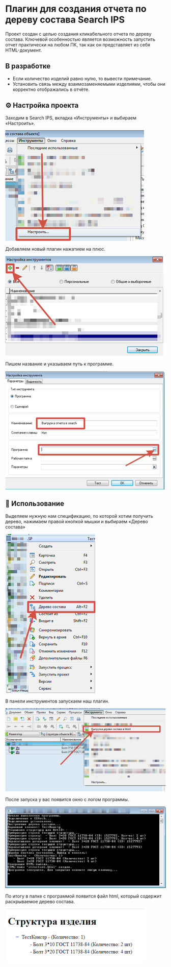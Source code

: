 # Плагин для создания отчета по дереву состава Search IPS
Проект создан с целью создания кликабельного отчета по дереву состава. Ключевой особенностью является возможность запустить отчет практически на любом ПК, так как он представляет из себя HTML-документ. 

## В разработке
- Если количество изделий равно нулю, то вывести примечание.
- Установить связь между взаимозаменяемыми изделиями, чтобы они корректно отображались в отчёте.

## ⚙️ Настройка проекта
<p>Заходим в Search IPS, вкладка «Инструменты» и выбираем «Настроить».</p>
<img src="https://github.com/Cimer17/FTsearch/blob/master/SearchcREATE/srv/install/1.png" alt="настройка шаг 1">
<p>Добавляем новый плагин нажатием на плюс.</p>
<img src="https://github.com/Cimer17/FTsearch/blob/master/SearchcREATE/srv/install/2.png" alt="настройка шаг 2">
<p>Пишем название и указываем путь к программе.</p>
<img src="https://github.com/Cimer17/FTsearch/blob/master/SearchcREATE/srv/install/3.png" alt="настройка шаг 3">

## 🚀 Использование
<p>Выделяем нужную нам спецификацию, по которой хотим получить дерево, нажимаем правой кнопкой мышки и выбираем «Дерево состава»</p>
<img src="https://github.com/Cimer17/FTsearch/blob/master/SearchcREATE/srv/run/1.png" alt="использование шаг 1">
<p>В панели инструментов запускаем наш плагин.</p>
<img src="https://github.com/Cimer17/FTsearch/blob/master/SearchcREATE/srv/run/2.png" alt="использование шаг 2">
<p>После запуска у вас появится окно с логом программы.</p>
<img src="https://github.com/Cimer17/FTsearch/blob/master/SearchcREATE/srv/run/3.png" alt="использование шаг 3">
<p>По итогу в папке с программой появится файл html, который содержит раскрываемое дерево состава.</p>
<img src="https://github.com/Cimer17/FTsearch/blob/master/SearchcREATE/srv/run/4.png" alt="использование шаг 4">
